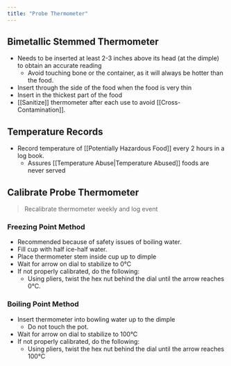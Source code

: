 ```yaml
---
title: "Probe Thermometer"
---
```

## Bimetallic Stemmed Thermometer

* Needs to be inserted at least 2-3 inches above its head (at the dimple) to obtain an accurate reading
	* Avoid touching bone or the container, as it will always be hotter than the food.
* Insert through the side of the food when the food is very thin
* Insert in the thickest part of the food
* [[Sanitize]] thermometer after each use to avoid [[Cross-Contamination]].

## Temperature Records

* Record temperature of [[Potentially Hazardous Food]] every 2 hours in a log book.
	* Assures [[Temperature Abuse|Temperature Abused]] foods are never served

## Calibrate Probe Thermometer

 > Recalibrate thermometer weekly and log event
 
### Freezing Point Method

* Recommended because of safety issues of boiling water.
* Fill cup with half ice-half water.
* Place thermometer stem inside cup up to dimple
* Wait for arrow on dial to stabilize to 0°C
* If not properly calibrated, do the following:
	* Using pliers, twist the hex nut behind the dial until the arrow reaches 0°C.

### Boiling Point Method

* Insert  thermometer into bowling water up to the dimple
	* Do not touch the pot.
* Wait for arrow on dial to stabilize to 100°C
* If not properly calibrated, do the following:
	* Using pliers, twist the hex nut behind the dial until the arrow reaches 100°C